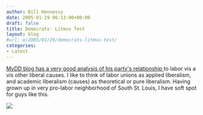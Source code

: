```yaml
---
author: Bill Hennessy
date: 2005-01-29 06:13:00+00:00
draft: false
title: Democrats' Litmus Test
layout: blog
#url: e/2005/01/29/democrats-litmus-test/
categories:
- Latest
---
```


[MyDD blog has a very good analysis of his party's relationship ](https://www.mydd.com/story/2005/1/24/25546/0124)to labor vis a vis other liberal causes. I like to think of labor unions as applied liberalism, and academic liberalism (causes) as theoretical or pure liberalism. Having grown up in very pro-labor neighborhood of South St. Louis, I have soft spot for guys like this.




![](https://blog.billhennessy.com/aggbug.aspx?PostID=958)

